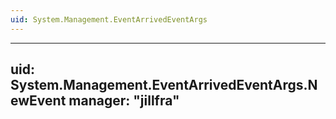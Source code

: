 ```yaml
---
uid: System.Management.EventArrivedEventArgs
---
```


---
uid: System.Management.EventArrivedEventArgs.NewEvent
manager: "jillfra"
---
